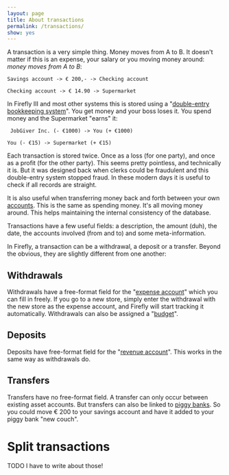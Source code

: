 ```yaml
---
layout: page
title: About transactions
permalink: /transactions/
show: yes
---
```


A transaction is a very simple thing. Money moves from A to B. It doesn't matter if this is an expense, your salary or you moving money around: _money moves from A to B_:

``Savings account -> € 200,- -> Checking account``

``Checking account -> € 14.90 -> Supermarket``

In Firefly III and most other systems this is stored using a "[double-entry bookkeeping system](http://en.wikipedia.org/wiki/Double-entry_bookkeeping_system)". You get money and your boss loses it. You spend money and the Supermarket "earns" it:

`` JobGiver Inc. (- €1000) -> You (+ €1000)``

``You (- €15) -> Supermarket (+ €15)``

Each transaction is stored twice. Once as a loss (for one party), and once as a profit (for the other party). This seems pretty pointless, and technically it is. But it was designed back when clerks could be fraudulent and this double-entry system stopped fraud. In these modern days it is useful to check if all records are straight.

It is also useful when transferring money back and forth between your own [accounts](/accounts/). This is the same as spending money. It's all moving money around. This helps maintaining the internal consistency of the database.

Transactions have a few useful fields: a description, the amount (duh), the date, the accounts involved (from and to) and some meta-information.

In Firefly, a transaction can be a withdrawal, a deposit or a transfer. Beyond the obvious, they are slightly different from one another:

## Withdrawals
Withdrawals have a free-format field for the "[expense account](/accounts/)" which you can fill in freely. If you go to a new store, simply enter the withdrawal with the new store as the expense account, and Firefly will start tracking it automatically. Withdrawals can also be assigned a "[budget](/budgets/)".

## Deposits
Deposits have free-format field for the "[revenue account](/accounts/)". This works in the same way as withdrawals do.

## Transfers

Transfers have no free-format field. A transfer can only occur between existing asset accounts. But transfers can also be linked to [piggy banks](/piggy-banks/). So you could move € 200 to your savings account and have it added to your piggy bank "new couch".

# Split transactions

TODO I have to write about those!